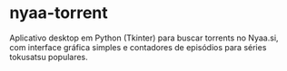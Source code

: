 # nyaa-torrent
Aplicativo desktop em Python (Tkinter) para buscar torrents no Nyaa.si, com interface gráfica simples e contadores de episódios para séries tokusatsu populares.
